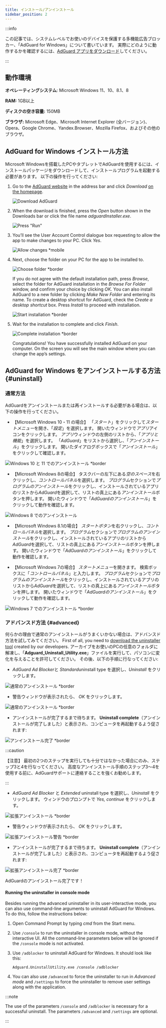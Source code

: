 ```yaml
---
title: インストール/アンインストール
sidebar_position: 2
---
```


:::info

この記事では、システムレベルでお使いのデバイスを保護する多機能広告ブロッカー、「AdGuard for Windows」について書いています。 実際にどのように動作するかを確認するには、[AdGuard アプリをダウンロード](https://agrd.io/download-kb-adblock)してください。

:::

## 動作環境

**オペレーティングシステム**: Microsoft Windows 11、10、8.1、8

**RAM:** 1GB以上

**ディスクの空き容量:** 150MB

**ブラウザ:** Microsoft Edge、Microsoft Internet Explorer (全バージョン)、Opera、Google Chrome、Yandex.Browser、Mozilla Firefox、およびその他のブラウザ。

## AdGuard for Windows インストール方法

Microsoft Windowsを搭載したPCやタブレットでAdGuardを使用するには、インストールパッケージをダウンロードして、インストールプログラムを起動する必要があります。 以下の操作を行ってください:

1. Go to the [AdGuard website](http://adguard.com) in the address bar and click *Download* [on the homepage](https://adguard.com/download.html?auto=1).

   ![Download AdGuard](https://cdn.adtidy.org/content/kb/ad_blocker/windows/installation/download-from-website.png)

2. When the download is finished, press the *Open* button shown in the Downloads bar or click the file name *adguardInstaller.exe*.

   ![Press "Run"](https://cdn.adtidy.org/content/kb/ad_blocker/windows/installation/click-download.png)

3. You’ll see the User Account Control dialogue box requesting to allow the app to make changes to your PC. Click *Yes*.

   ![Allow changes *mobile](https://cdn.adtidy.org/content/kb/ad_blocker/windows/installation/allow-changes.png)

4. Next, choose the folder on your PC for the app to be installed to.

   ![Choose folder *border](https://cdn.adtidy.org/content/kb/ad_blocker/windows/installation/install-wizard.png)

   If you do not agree with the default installation path, press *Browse*, select the folder for AdGuard installation in the *Browse For Folder* window, and confirm your choice by clicking *OK*. You can also install AdGuard to a new folder by clicking *Make New Folder* and entering its name. To create a desktop shortcut for AdGuard, check the *Create a desktop shortcut* box. Press *Install* to proceed with installation.

   ![Start installation *border](https://cdn.adtidy.org/content/kb/ad_blocker/windows/installation/start-install.png)

5. Wait for the installation to complete and click *Finish*.

   ![Complete installation *border](https://cdn.adtidy.org/content/kb/ad_blocker/windows/installation/finish-install.png)

   Congratulations! You have successfully installed AdGuard on your computer. On the screen you will see the main window where you can change the app’s settings.

## AdGuard for Windows をアンインストールする方法 {#uninstall}

### 通常方法

AdGuardをアンインストールまたは再インストールする必要がある場合は、以下の操作を行ってください。

- 【Microsoft Windows 10・11 の場合】 「*スタート*」をクリックして*スタートメニュー*を開き、「*設定*」を選択します。 開いたウィンドウで*アプリ*アイコンをクリックします。 *アプリ*ウィンドウの左側のリストから、「*アプリと機能*」を選択します。 「*AdGuard*」をリストから選択し、「*アンインストール*」をクリックします。 開いたダイアログボックスで「*アンインストール*」をクリックして確認します。

![Windows 10 と 11 でのアンインストール *border](https://cdn.adguard.com/public/Adguard/kb/installation/Win/ja/W7-ja.png)

- 【Microsoft Windows 8の場合】 タスクバーの左下にある*空のスペース*を右クリックし、*コントロールパネル*を選択します。 *プログラム*セクションで*プログラムのアンインストール*をクリックし、インストールされているアプリのリストから*AdGuard*を選択して、リストの真上にある*アンインストール*ボタンを押します。 開いたウィンドウで「*AdGuardのアンインストール*」をクリックして動作を確認します。

![Windows 8 でのアンインストール](https://cdn.adtidy.org/content/kb/ad_blocker/windows/installation/win8-uninstall.png)

- 【Microsoft Windows 8.1の場合】 *スタートボタン*を右クリックし、*コントロールパネル*を選択します。 *プログラム*セクションで*プログラムのアンインストール*をクリックし、インストールされているアプリのリストから*AdGuard*を選択して、リストの真上にある*アンインストール*ボタンを押します。 開いたウィンドウで「*AdGuardのアンインストール*」をクリックして動作を確認します。

- 【Microsoft Windows 7の場合】 *スタートメニュー*を開きます。 検索ボックスに「*コントロールパネル*」と入力します。 *プログラム*セクションで*プログラムのアンインストール*をクリックし、インストールされているアプリのリストから*AdGuard*を選択して、リストの真上にある*アンインストール*ボタンを押します。 開いたウィンドウで「*AdGuardのアンインストール*」をクリックして動作を確認します。

![Windows 7 でのアンインストール *border](https://cdn.adtidy.org/content/kb/ad_blocker/windows/installation/win7-uninstall.png)

### アドバンスド方法 {#advanced}

何らかの理由で通常のアンインストールがうまくいかない場合は、アドバンスド方法を試してみてください。 First of all, you need to [download the uninstaller tool](https://static.adtidy.org/windows/uninstaller/uninstal_utility.zip) created by our developers. アーカイブをお使いのPCの任意のフォルダに解凍し、「**Adguard_Uninstall_Utility.exe**」ファイルを実行して、パソコンに変化を与えることを許可してください。 その後、以下の手順に行なってください:

- *AdGuard Ad Blocker*と *Standard*uninstall type を選択し、*Uninstall* をクリックします。

![通常のアンインストール *border](https://cdn.adtidy.org/content/kb/ad_blocker/windows/installation/ab_standard.jpg)

- 警告ウィンドウが表示されたら、 *OK* をクリックします。

![通常のアンインストール *border](https://cdn.adtidy.org/content/kb/ad_blocker/windows/installation/ab_extended_warning.jpg)

- アンインストールが完了するまで待ちます。 **Uninstall complete**（アンインストールが完了しました）と表示され、コンピュータを再起動するよう促されます:

![アンインストール完了 *border](https://cdn.adtidy.org/content/kb/ad_blocker/windows/installation/ab_standard_complete.jpg)

:::caution

【注意】 最初の2つのステップを実行しても十分ではなかった場合にのみ、ステップ3と4を行なってください。 高度なアンインストール手順のステップ3～4を使用する前に、AdGuardサポートに連絡することを強くお勧めします。

:::

- *AdGuard Ad Blocker* と *Extended* uninstall type を選択し、*Uninstall* をクリックします。 ウィンドウのプロンプトで *Yes, continue* をクリックします。

![拡張アンインストール *border](https://cdn.adtidy.org/content/kb/ad_blocker/windows/installation/ab_extended.jpg)

- 警告ウィンドウが表示されたら、 *OK* をクリックします。

![拡張アンインストール警告 *border](https://cdn.adtidy.org/content/kb/ad_blocker/windows/installation/ab_extended_warning.jpg)

- アンインストールが完了するまで待ちます。 **Uninstall complete**（アンインストールが完了しました）と表示され、コンピュータを再起動するよう促されます:

![拡張アンインストール完了 *border](https://cdn.adtidy.org/content/kb/ad_blocker/windows/installation/ab_extended_complete.jpg)

AdGuardのアンインストール完了です！

#### Running the uninstaller in console mode

Besides running the advanced uninstaller in its user-interactive mode, you can also use command-line arguments to uninstall AdGuard for Windows. To do this, follow the instructions below:

1. Open Command Prompt by typing *cmd* from the Start menu.
2. Use `/console` to run the uninstaller in console mode, without the interactive UI. All the command-line parameters below will be ignored if the `/console` mode is not activated.
3. Use `/adblocker` to uninstall AdGuard for Windows. It should look like this:

   `Adguard.UninstallUtility.exe /console /adblocker`

4. You can also use `/advanced` to force the uninstaller to run in *Advanced mode* and `/settings` to force the uninstaller to remove user settings along with the application.

:::note

The use of the parameters `/console` and `/adblocker` is necessary for a successful uninstall. The parameters `/advanced` and `/settings` are optional.

:::
